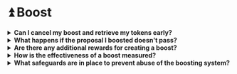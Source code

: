 # ⏫ Boost

<details>

<summary><strong>Can I cancel my boost and retrieve my tokens early?</strong></summary>

No, once a boost is created, the tokens are locked until the end of the claiming period.

</details>

<details>

<summary><strong>What happens if the proposal I boosted doesn't pass?</strong></summary>

The boost still fulfills its purpose by incentivizing voting and participation, regardless of the proposal's outcome.

</details>

<details>

<summary><strong>Are there any additional rewards for creating a boost?</strong></summary>

There are currently no direct rewards for boost creators, but it might help increase your reputation score in the future.

</details>

<details>

<summary><strong>How is the effectiveness of a boost measured?</strong></summary>

Effectiveness can be gauged by the increase in participation on the proposals you've boosted compared to similar proposals without a boost.

</details>

<details>

<summary><strong>What safeguards are in place to prevent abuse of the boosting system?</strong></summary>

We're actively monitoring the use of boosts and will iterate on the rules and mechanisms to prevent any form of abuse as we learn from the beta phase. There are some potential risks with [Strategic incentivization](../../user-guides/boost.md), so you might want to disable this feature in your space settings.

</details>
